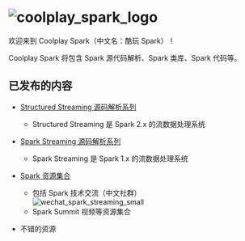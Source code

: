 # ![coolplay_spark_logo](coolplay_spark_logo_cn_small.png)

欢迎来到 Coolplay Spark（中文名：酷玩 Spark）！

Coolplay Spark 将包含 Spark 源代码解析、Spark 类库、Spark 代码等。

## 已发布的内容

- [Structured Streaming 源码解析系列](https://github.com/lw-lin/CoolplaySpark/tree/master/Structured%20Streaming%20%E6%BA%90%E7%A0%81%E8%A7%A3%E6%9E%90%E7%B3%BB%E5%88%97)
  - Structured Streaming 是 Spark 2.x 的流数据处理系统
- [Spark Streaming 源码解析系列](https://github.com/lw-lin/CoolplaySpark/tree/master/Spark%20Streaming%20%E6%BA%90%E7%A0%81%E8%A7%A3%E6%9E%90%E7%B3%BB%E5%88%97)
  - Spark Streaming 是 Spark 1.x 的流数据处理系统
- [Spark 资源集合](https://github.com/lw-lin/CoolplaySpark/tree/master/Spark%20%E8%B5%84%E6%BA%90%E9%9B%86%E5%90%88)
  - 包括 Spark 技术交流（中文社群）<br/>![wechat_spark_streaming_small](Spark%20%E8%B5%84%E6%BA%90%E9%9B%86%E5%90%88/resources/wechat_spark_streaming_small_.PNG)
  - Spark Summit 视频等资源集合

- 不错的资源
